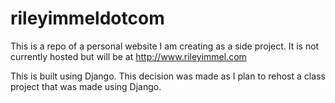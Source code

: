 # rileyimmeldotcom

This is a repo of a personal website I am creating as a side project. It is not currently hosted but will be at http://www.rileyimmel.com

This is built using Django. This decision was made as I plan to rehost a class project that was made using Django.
